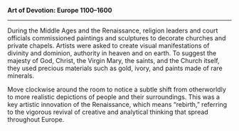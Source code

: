 **Art of Devotion: Europe 1100–1600**

****

During the Middle Ages and the Renaissance, religion leaders and court officials commissioned paintings and sculptures to decorate churches and private chapels. Artists were asked to create visual manifestations of divinity and dominion, authority in heaven and on earth. To suggest the majesty of God, Christ, the Virgin Mary, the saints, and the Church itself, they used precious materials such as gold, ivory, and paints made of rare minerals.<span class="Apple-converted-space"> </span>

Move clockwise around the room to notice a subtle shift from otherworldly to more realistic depictions of people and their surroundings. This was a key artistic innovation of the Renaissance, which means “rebirth,” referring to the vigorous revival of creative and analytical thinking that spread throughout Europe.<span class="Apple-converted-space"> </span>


